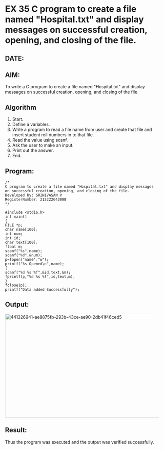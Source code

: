 # EX 35 C program to create a file named "Hospital.txt" and display messages on successful creation, opening, and closing of the file.
## DATE:
## AIM:
To write a C program to create a file named "Hospital.txt" and display messages on successful creation, opening, and closing of the file.

## Algorithm
1. Start.
2. Define a variables.
3. Write a program to read a file name from user and create that file and insert student roll numbers in to that file.
4. Read the value using scanf.
5. Ask the user to make an input.
6. Print out the answer.
7. End.

## Program:
```
/*
C program to create a file named "Hospital.txt" and display messages on successful creation, opening, and closing of the file.
Developed by: SRINIVASAN V
RegisterNumber: 212222043008 
*/
```
```
#include <stdio.h> 
int main() 
{ 
FILE *p; 
char name[100]; 
int num; 
int id; 
char text[100]; 
float m; 
scanf("%s",name); 
scanf("%d",&num); 
p=fopen("name","w"); 
printf("%s Opened\n",name); 
{ 
scanf("%d %s %f",&id,text,&m); 
fprintf(p,"%d %s %f",id,text,m); 
} 
fclose(p); 
printf("Data added Successfully");
```

## Output:
<img width="572" height="338" alt="441326941-ae8875fb-293b-43ce-ae90-2db41f46ced5" src="https://github.com/user-attachments/assets/7ac23da2-110b-4d14-a278-5bfbd7395c95" />

## Result:
Thus the program was executed and the output was verified successfully.

